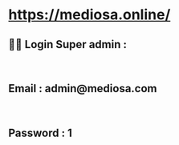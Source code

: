 # https://mediosa.online/
<h2>👨‍💻 Login Super admin :</h2>  <br/>
    <h2>Email : admin@mediosa.com </h2>   <br/>
    <h2>Password : 1 </h2> 
